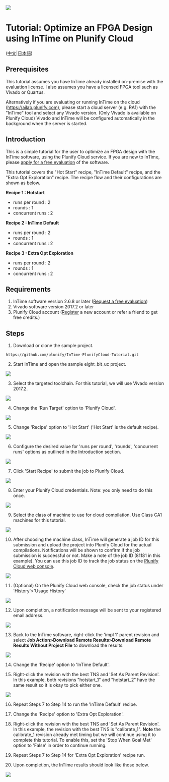 <img src="images/Plunify_Cloud_InTime.png" /><h1>Tutorial: Optimize an FPGA Design using InTime on Plunify Cloud</h1>

(<a href="lang/中文/README.md">中文</a>|<a href="lang/日本語/README.md">日本語</a>)

## Prerequisites
This tutorial assumes you have InTime already installed on-premise with the evaluation license. I also assumes you have a licensed FPGA tool such as Vivado or Quartus.

Alternatively if you are evaluating or running InTime on the cloud (https://ailab.plunify.com), please start a cloud server (e.g. RA1) with the "InTime" tool and select any Vivado version. (Only Vivado is available on Plunify Cloud) Vivado and InTime will be configured automatically in the background when the server is started.

## Introduction
This is a simple tutorial for the user to optimize an FPGA design with the InTime software, using the Plunify Cloud service. If you are new to InTime, please [apply for a free evaluation](https://www.plunify.com/en/free-evaluation/) of the software.<br>

This tutorial covers the "Hot Start" recipe, "InTime Default" recipe, and the "Extra Opt Exploration" recipe. The recipe flow and their configurations are shown as below.

**Recipe 1 : Hotstart**
  - runs per round  : 2
  - rounds          : 1
  - concurrent runs : 2
  
**Recipe 2 : InTime Default**
  - runs per round  : 2
  - rounds          : 1
  - concurrent runs : 2

**Recipe 3 : Extra Opt Exploration**
  - runs per round  : 2
  - rounds          : 1
  - concurrent runs : 2

## Requirements
1. InTime software version 2.6.8 or later ([Request a free evaluation](https://www.plunify.com/en/free-evaluation/))
2. Vivado software version 2017.2 or later
3. Plunify Cloud account ([Register](https://cloud.plunify.com/register) a new account or refer a friend to get free credits.)

## Steps

1. Download or clone the sample project.

`https://github.com/plunify/InTime-PlunifyCloud-Tutorial.git`

2. Start InTime and open the sample eight_bit_uc project.
<p align="left"><img src="images/open_project.png" /></p>

3. Select the targeted toolchain. For this tutorial, we will use Vivado version 2017.2.
<p align="left"><img src="images/select_toolchain.png" /></p>

4. Change the 'Run Target' option to 'Plunify Cloud'.
<p align="left"><img src="images/run_target_option.png" /></p>

5. Change 'Recipe' option to 'Hot Start' ('Hot Start' is the default recipe).
<p align="left"><img src="images/recipe_hotstart.png" /></p>

6. Configure the desired value for 'runs per round', 'rounds', 'concurrent runs' options as outlined in the Introduction section.
<p align="left"><img src="images/hotstart_settings.png" /></p>

7. Click 'Start Recipe' to submit the job to Plunify Cloud.
<p align="left"><img src="images/start_recipe_icon.png" /></p>

8. Enter your Plunify Cloud credentials. Note: you only need to do this once.
<p align="left"><img src="images/user_creditial.png" /></p>

9. Select the class of machine to use for cloud compilation. Use Class CA1 machines for this tutorial.
<p align="left"><img src="images/select_class_machine.png" /></p>

10. After choosing the machine class, InTime will generate a job ID for this submission and upload the project into Plunify Cloud for the actual compilations. Notifications will be shown to confirm if the job submission is successful or not. Make a note of the job ID (81181 in this example). You can use this job ID to track the job status on the [Plunify Cloud web console](https://cloud.plunify.com/).
<p align="left"><img src="images/hotstart_job_submitted.png" /></p>

11. (Optional) On the Plunify Cloud web console, check the job status under 'History'>'Usage History'
<p align="left"><img src="images/hotstart_job_status_web.png" /></p>

12. Upon completion, a notification message will be sent to your registered email address.
<p align="left"><img src="images/hotstart_job_completed_email_notification.png" /></p>

13. Back to the InTime software, right-click the 'impl 1' parent revision and select **Job Action>Download Remote Results>Download Remote Results Without Project File** to download the results.
<p align="left"><img src="images/hotstart_download_results.png" /></p>

14. Change the 'Recipe' option to 'InTime Default'.

15. Right-click the revision with the best TNS and 'Set As Parent Revision'. In this example, both revisions "hotstart_1" and "hotstart_2" have the same result so it is okay to pick either one.
<p align="left"><img src="images/intime_default_set_parent_revision.png" /></p>

16. Repeat Steps 7 to Step 14 to run the 'InTime Default' recipe. 

17. Change the 'Recipe' option to 'Extra Opt Exploration'.

18. Right-click the revision with the best TNS and 'Set As Parent Revision'. In this example, the revision with the best TNS is "calibrate_1". **Note** the calibrate_1 revision already met timing but we will continue using it to complete this tutorial. To enable this, set the 'Stop When Goal Met' option to 'False' in order to continue running. 

19. Repeat Steps 7 to Step 14 for 'Extra Opt Exploration' recipe run. 

20. Upon completion, the InTime results should look like those below.
<p align="left"><img src="images/final_result.png" /></p>
